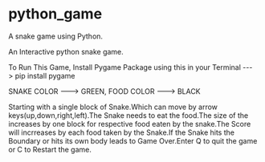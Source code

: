 # python_game
A snake game using Python.

An Interactive python snake game.



To Run This Game, Install Pygame Package using this in your Terminal ---> pip install pygame

SNAKE COLOR --->  GREEN, 
FOOD COLOR --->  BLACK



Starting with a single block of Snake.Which can move by arrow keys(up,down,right,left).The Snake needs to eat the food.The size of the increases by one block for respective food eaten by the snake.The Score will incrreases by each food taken by the Snake.If the Snake hits the Boundary or hits its own body leads to Game Over.Enter Q to quit the game or C to Restart the game.
